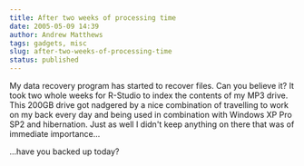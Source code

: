 ```yaml
---
title: After two weeks of processing time
date: 2005-05-09 14:39
author: Andrew Matthews
tags: gadgets, misc
slug: after-two-weeks-of-processing-time
status: published
---
```


My data recovery program has started to recover files. Can you believe it? It took two whole weeks for R-Studio to index the contents of my MP3 drive. This 200GB drive got nadgered by a nice combination of travelling to work on my back every day and being used in combination with Windows XP Pro SP2 and hibernation. Just as well I didn't keep anything on there that was of immediate importance...

...have you backed up today?
